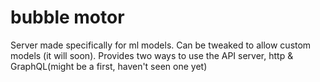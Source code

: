 # bubble motor

Server made specifically for ml models. Can be tweaked to allow custom models (it will soon). 
Provides two ways to use the API server, http & GraphQL(might be a first, haven't seen one yet)
